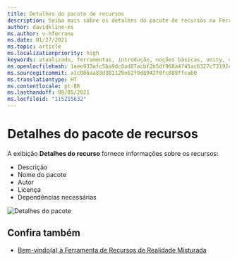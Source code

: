 ```yaml
---
title: Detalhes do pacote de recursos
description: Saiba mais sobre os detalhes do pacote de recursos na Ferramenta de Recursos de MR para desenvolvimento do HoloLens e da VR.
author: davidkline-ms
ms.author: v-hferrone
ms.date: 01/27/2021
ms.topic: article
ms.localizationpriority: high
keywords: atualizado, ferramentas, introdução, noções básicas, unity, visual studio, kit de ferramentas, headset de realidade misturada, headset do windows mixed reality, headset de realidade virtual, instalação, Windows, HoloLens, emulador, unreal, openxr
ms.openlocfilehash: 1aee933afc5ba9dc8ad07acbf2b5df960a4745ac6327c731924673a34ae9ae1a
ms.sourcegitcommit: a1c086aa83d381129e62f9d8942f0fc889ffcab0
ms.translationtype: HT
ms.contentlocale: pt-BR
ms.lasthandoff: 08/05/2021
ms.locfileid: "115215632"
---
```

# <a name="feature-package-details"></a>Detalhes do pacote de recursos

A exibição **Detalhes do recurso** fornece informações sobre os recursos: 
* Descrição
* Nome do pacote
* Autor 
* Licença
* Dependências necessárias

![Detalhes do pacote](images/FeatureToolFeatureDetails.png)

## <a name="see-also"></a>Confira também

- [Bem-vindo(a) à Ferramenta de Recursos de Realidade Misturada](welcome-to-mr-feature-tool.md)
